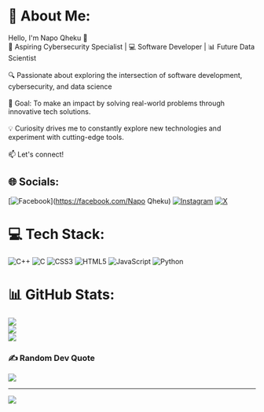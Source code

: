 # 💫 About Me:
Hello, I'm Napo Qheku 👋<br>🔐 Aspiring Cybersecurity Specialist | 💻 Software Developer | 📊 Future Data Scientist<br><br>🔍 Passionate about exploring the intersection of software development, cybersecurity, and data science<br><br>🎯 Goal: To make an impact by solving real-world problems through innovative tech solutions.<br><br>💡 Curiosity drives me to constantly explore new technologies and experiment with cutting-edge tools.<br><br>📫 Let's connect!


## 🌐 Socials:
[![Facebook](https://img.shields.io/badge/Facebook-%231877F2.svg?logo=Facebook&logoColor=white)](https://facebook.com/Napo Qheku) [![Instagram](https://img.shields.io/badge/Instagram-%23E4405F.svg?logo=Instagram&logoColor=white)](https://instagram.com/https://www.instagram.com/_wabi_sabi.jpg?igsh=cHdvbGp4YXQ2M3Jh) [![X](https://img.shields.io/badge/X-black.svg?logo=X&logoColor=white)](https://x.com/https://x.com/ThisisNapoQheku?t=iOgw0vhLGW1p4auY9TNw0A&s=08) 

# 💻 Tech Stack:
![C++](https://img.shields.io/badge/c++-%2300599C.svg?style=for-the-badge&logo=c%2B%2B&logoColor=white) ![C](https://img.shields.io/badge/c-%2300599C.svg?style=for-the-badge&logo=c&logoColor=white) ![CSS3](https://img.shields.io/badge/css3-%231572B6.svg?style=for-the-badge&logo=css3&logoColor=white) ![HTML5](https://img.shields.io/badge/html5-%23E34F26.svg?style=for-the-badge&logo=html5&logoColor=white) ![JavaScript](https://img.shields.io/badge/javascript-%23323330.svg?style=for-the-badge&logo=javascript&logoColor=%23F7DF1E) ![Python](https://img.shields.io/badge/python-3670A0?style=for-the-badge&logo=python&logoColor=ffdd54)
# 📊 GitHub Stats:
![](https://github-readme-stats.vercel.app/api?username=n4p000-q&theme=dark&hide_border=false&include_all_commits=true&count_private=true)<br/>
![](https://github-readme-streak-stats.herokuapp.com/?user=n4p000-q&theme=dark&hide_border=false)<br/>
![](https://github-readme-stats.vercel.app/api/top-langs/?username=n4p000-q&theme=dark&hide_border=false&include_all_commits=true&count_private=true&layout=compact)

### ✍️ Random Dev Quote
![](https://quotes-github-readme.vercel.app/api?type=horizontal&theme=radical)

---
[![](https://visitcount.itsvg.in/api?id=n4p000-q&icon=0&color=0)](https://visitcount.itsvg.in)

<!-- Proudly created with GPRM ( https://gprm.itsvg.in ) -->
